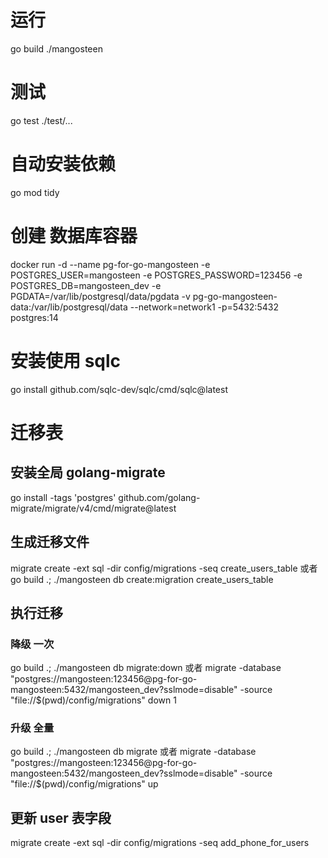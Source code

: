 # 运行

go build ./mangosteen

# 测试

go test ./test/...

# 自动安装依赖

go mod tidy

# 创建 数据库容器

docker run -d --name pg-for-go-mangosteen -e POSTGRES_USER=mangosteen -e POSTGRES_PASSWORD=123456 -e POSTGRES_DB=mangosteen_dev -e PGDATA=/var/lib/postgresql/data/pgdata -v pg-go-mangosteen-data:/var/lib/postgresql/data --network=network1 -p=5432:5432 postgres:14

# 安装使用 sqlc

go install github.com/sqlc-dev/sqlc/cmd/sqlc@latest

# 迁移表

## 安装全局 golang-migrate

go install -tags 'postgres' github.com/golang-migrate/migrate/v4/cmd/migrate@latest

## 生成迁移文件

migrate create -ext sql -dir config/migrations -seq create_users_table
或者
go build .; ./mangosteen db create:migration create_users_table

## 执行迁移

### 降级 一次

go build .; ./mangosteen db migrate:down
或者
migrate -database "postgres://mangosteen:123456@pg-for-go-mangosteen:5432/mangosteen_dev?sslmode=disable" -source "file://$(pwd)/config/migrations" down 1

### 升级 全量

go build .; ./mangosteen db migrate
或者
migrate -database "postgres://mangosteen:123456@pg-for-go-mangosteen:5432/mangosteen_dev?sslmode=disable" -source "file://$(pwd)/config/migrations" up

## 更新 user 表字段

migrate create -ext sql -dir config/migrations -seq add_phone_for_users
